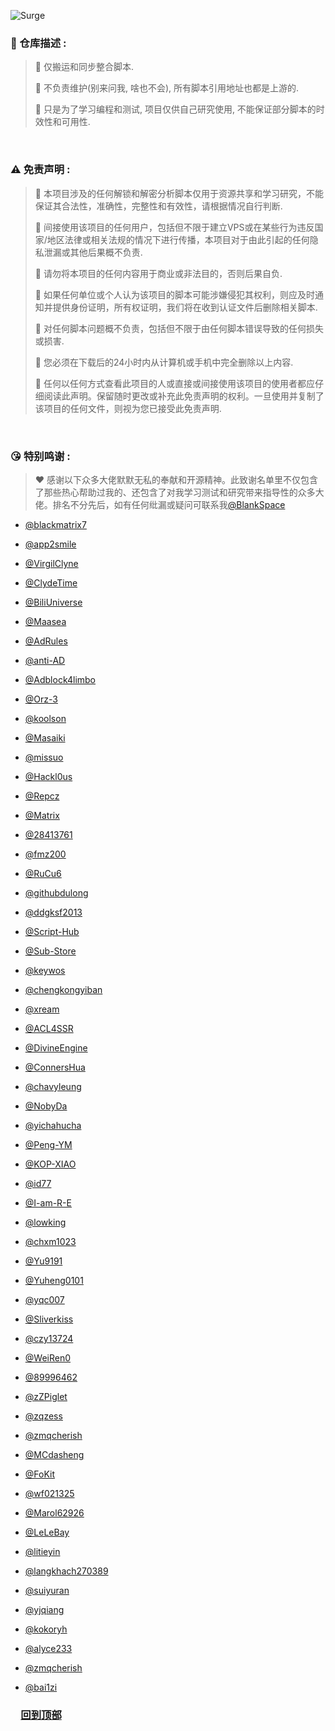 <div id="top"></div>

![Surge](https://socialify.git.ci/BlackSpacee/Surge/image?description=1&descriptionEditable=%E4%B8%8D%E8%A6%81%20Fork!%20%E5%90%A6%E5%88%99%E4%BC%9A%E8%A2%AB%E7%BB%9D%E6%83%85%20Block%2C%20%E4%BB%85%E8%87%AA%E5%B7%B1%E5%AD%A6%E4%B9%A0%E7%A0%94%E7%A9%B6%2C%20%E5%BD%93%E7%84%B6%E4%BD%A0%E6%8B%A5%E6%9C%89%E4%BD%BF%E7%94%A8%E6%9D%83%2C%20%E7%A5%9D%E5%A5%BD.&font=Inter&forks=1&issues=1&language=1&logo=https%3A%2F%2Fraw.githubusercontent.com%2FBlackSpacee%2FBlackSpacee%2Fmain%2Fsrc%2Fsvg%2FProfile.svg&name=1&owner=1&pattern=Solid&pulls=1&stargazers=1&theme=Auto)

### 🔔 仓库描述 : 

> 🎈 仅搬运和同步整合脚本.
>
> 🎈 不负责维护(别来问我, 啥也不会), 所有脚本引用地址也都是上游的.
>
> 🎈 只是为了学习编程和测试, 项目仅供自己研究使用, 不能保证部分脚本的时效性和可用性.

<br/>

### ⚠️ 免责声明 :

> 🛑 本项目涉及的任何解锁和解密分析脚本仅用于资源共享和学习研究，不能保证其合法性，准确性，完整性和有效性，请根据情况自行判断.
>
> 🛑 间接使用该项目的任何用户，包括但不限于建立VPS或在某些行为违反国家/地区法律或相关法规的情况下进行传播，本项目对于由此引起的任何隐私泄漏或其他后果概不负责.
>
> 🛑 请勿将本项目的任何内容用于商业或非法目的，否则后果自负.
>
> 🛑 如果任何单位或个人认为该项目的脚本可能涉嫌侵犯其权利，则应及时通知并提供身份证明，所有权证明，我们将在收到认证文件后删除相关脚本.
> 
> 🛑 对任何脚本问题概不负责，包括但不限于由任何脚本错误导致的任何损失或损害.
>
> 🛑 您必须在下载后的24小时内从计算机或手机中完全删除以上内容.
>
> 🛑 任何以任何方式查看此项目的人或直接或间接使用该项目的使用者都应仔细阅读此声明。保留随时更改或补充此免责声明的权利。一旦使用并复制了该项目的任何文件，则视为您已接受此免责声明.

<br/>

### 😘 特别鸣谢 :
> ❤ 感谢以下众多大佬默默无私的奉献和开源精神。此致谢名单里不仅包含了那些热心帮助过我的、还包含了对我学习测试和研究带来指导性的众多大佬。排名不分先后，如有任何纰漏或疑问可联系我[@BlankSpace](https://t.me/BlankSpace_Chatbot)

* [@blackmatrix7](https://www.github.com/blackmatrix7)

* [@app2smile](https://github.com/app2smile)

* [@VirgilClyne](https://github.com/VirgilClyne)

* [@ClydeTime](https://github.com/ClydeTime)

* [@BiliUniverse](https://github.com/BiliUniverse)

* [@Maasea](https://github.com/Maasea)

* [@AdRules](https://github.com/Cats-Team/AdRules)

* [@anti-AD](https://github.com/privacy-protection-tools/anti-AD)

* [@Adblock4limbo](https://github.com/limbopro/Adblock4limbo)

* [@Orz-3](https://github.com/Orz-3)

* [@koolson](https://github.com/koolson)

* [@Masaiki](https://github.com/Masaiki/GeoIP2-CN)

* [@missuo](https://github.com/missuo/ASN-China)

* [@Hackl0us](https://github.com/Hackl0us)

* [@Repcz](https://github.com/Repcz)

* [@Matrix](https://github.com/Centralmatrix3/Matrix-io)

* [@28413761](https://github.com/28413761)

* [@fmz200](https://github.com/fmz200)

* [@RuCu6](https://www.github.com/RuCu6)

* [@githubdulong](https://github.com/githubdulong)

* [@ddgksf2013](https://github.com/ddgksf2013)

* [@Script-Hub](https://github.com/Script-Hub-Org)

* [@Sub-Store](https://github.com/sub-store-org)

* [@keywos](https://github.com/keywos)

* [@chengkongyiban](https://github.com/chengkongyiban)

* [@xream](https://github.com/xream)

* [@ACL4SSR](https://github.com/ACL4SSR)

* [@DivineEngine](https://github.com/DivineEngine)

* [@ConnersHua](https://github.com/ConnersHua/RuleGo/tree/master)

* [@chavyleung](https://github.com/chavyleung)

* [@NobyDa](https://github.com/NobyDa)

* [@yichahucha](https://github.com/yichahucha)

* [@Peng-YM](https://github.com/Peng-YM)

* [@KOP-XIAO](https://github.com/KOP-XIAO)

* [@id77](https://github.com/id77)

* [@I-am-R-E](https://github.com/I-am-R-E)

* [@lowking](https://github.com/lowking)

* [@chxm1023](https://github.com/chxm1023)

* [@Yu9191](https://github.com/Yu9191)

* [@Yuheng0101](https://github.com/Yuheng0101)

* [@yqc007](https://github.com/yqc007)

* [@Sliverkiss](https://github.com/Sliverkiss)

* [@czy13724](https://github.com/czy13724)

* [@WeiRen0](https://github.com/WeiRen0)

* [@89996462](https://github.com/89996462)

* [@zZPiglet](https://github.com/zZPiglet/Task/tree/master)

* [@zqzess](https://github.com/zqzess)

* [@zmqcherish](https://github.com/zmqcherish)

* [@MCdasheng](https://github.com/MCdasheng)

* [@FoKit](https://github.com/FoKit)

* [@wf021325](https://github.com/wf021325)

* [@Marol62926](https://github.com/Marol62926)

* [@LeLeBay](https://github.com/LeLeBay)

* [@litieyin](https://github.com/litieyin)

* [@langkhach270389](https://github.com/langkhach270389)

* [@suiyuran](https://github.com/suiyuran)

* [@yjqiang](https://github.com/yjqiang)

* [@kokoryh](https://github.com/kokoryh)

* [@alyce233](https://github.com/alyce233)

* [@zmqcherish](https://github.com/zmqcherish)

* [@bai1zi](https://github.com/bai1zi)

### &emsp;<a href="#top">回到顶部</a>